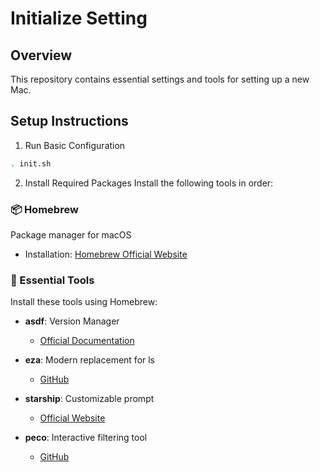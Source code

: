 # Initialize Setting

## Overview
This repository contains essential settings and tools for setting up a new Mac.

## Setup Instructions

1. Run Basic Configuration
```bash
. init.sh
```

2. Install Required Packages
Install the following tools in order:

### 📦 Homebrew
Package manager for macOS
- Installation: [Homebrew Official Website](https://brew.sh/)

### 🔧 Essential Tools
Install these tools using Homebrew:

- **asdf**: Version Manager
  - [Official Documentation](https://asdf-vm.com/)

- **eza**: Modern replacement for ls
  - [GitHub](https://github.com/eza-community/eza)

- **starship**: Customizable prompt
  - [Official Website](https://starship.rs/)

- **peco**: Interactive filtering tool
  - [GitHub](https://github.com/peco/peco)
